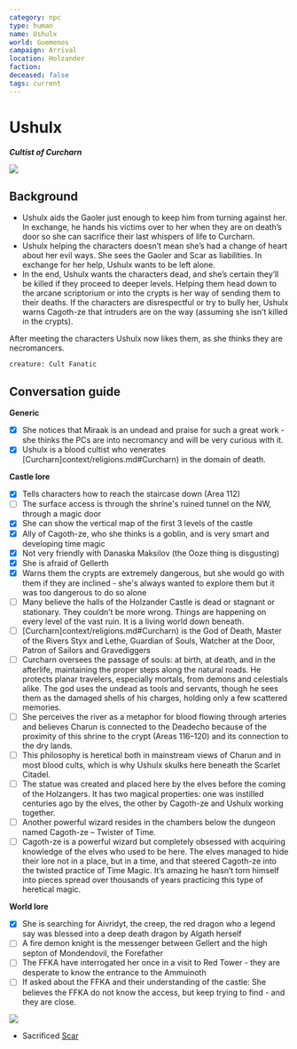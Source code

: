 ```yaml
---
category: npc
type: human
name: Ushulx
world: Guemenos
campaign: Arrival
location: Holzander
faction: 
deceased: false
tags: current
---
```


# Ushulx
***Cultist of Curcharn***

![](https://i.imgur.com/wxLL7d3.png)


## Background

-   Ushulx aids the Gaoler just enough to keep him from turning against her. In exchange, he hands his victims over to her when they are on death’s door so she can sacrifice their last whispers of life to Curcharn.
-   Ushulx helping the characters doesn’t mean she’s had a change of heart about her evil ways. She sees the Gaoler and Scar as liabilities. In exchange for her help, Ushulx wants to be left alone.
-   In the end, Ushulx wants the characters dead, and she’s certain they’ll be killed if they proceed to deeper levels. Helping them head down to the arcane scriptorium or into the crypts is her way of sending them to their deaths. If the characters are disrespectful or try to bully her, Ushulx warns Cagoth-ze that intruders are on the way (assuming she isn’t killed in the crypts).

After meeting the characters Ushulx now likes them, as she thinks they are necromancers.

```statblock
creature: Cult Fanatic
```


## Conversation guide

**Generic**
- [x] She notices that Miraak is an undead and praise for such a great work - she thinks the PCs are into necromancy and will be very curious with it.
- [x] Ushulx is a blood cultist who venerates [Curcharn]context/religions.md#Curcharn) in the domain of death.

**Castle lore**
- [x] Tells characters how to reach the staircase down (Area 112)
- [ ] The surface access is through the shrine's ruined tunnel on the NW, through a magic door
- [x] She can show the vertical map of the first 3 levels of the castle
- [x] Ally of Cagoth-ze, who she thinks is a goblin, and is very smart and developing time magic
- [x] Not very friendly with Danaska Maksilov (the Ooze thing is disgusting)
- [x] She is afraid of Gellerth
- [x] Warns them the crypts are extremely dangerous, but she would go with them if they are inclined - she's always wanted to explore them but it was too dangerous to do so alone
- [ ] Many believe the halls of the Holzander Castle is dead or stagnant or stationary. They couldn’t be more wrong. Things are happening on every level of the vast ruin. It is a living world down beneath.
- [ ] [Curcharn]context/religions.md#Curcharn) is the God of Death, Master of the Rivers Styx and Lethe, Guardian of Souls, Watcher at the Door, Patron of Sailors and Gravediggers
- [ ] Curcharn oversees the passage of souls: at birth, at death, and in the afterlife, maintaining the proper steps along the natural roads. He protects planar travelers, especially mortals, from demons and celestials alike. The god uses the undead as tools and servants, though he sees them as the damaged shells of his charges, holding only a few scattered memories.
- [ ] She perceives the river as a metaphor for blood flowing through arteries and believes Charun is connected to the Deadecho because of the proximity of this shrine to the crypt (Areas 116–120) and its connection to the dry lands.
- [ ] This philosophy is heretical both in mainstream views of Charun and in most blood cults, which is why Ushulx skulks here beneath the Scarlet Citadel.
- [ ] The statue was created and placed here by the elves before the coming of the Holzangers. It has two magical properties: one was instilled centuries ago by the elves, the other by Cagoth-ze and Ushulx working together.
- [ ] Another powerful wizard resides in the chambers below the dungeon named Cagoth-ze – Twister of Time.
- [ ] Cagoth-ze is a powerful wizard but completely obsessed with acquiring knowledge of the elves who used to be here. The elves managed to hide their lore not in a place, but in a time, and that steered Cagoth-ze into the twisted practice of Time Magic. It’s amazing he hasn’t torn himself into pieces spread over thousands of years practicing this type of heretical magic.

**World lore**
- [x]  She is searching for Aivridyt, the creep, the red dragon who a legend say was blessed into a deep death dragon by Algath herself
- [ ]  A fire demon knight is the messenger between Gellert and the high septon of Mondendovil, the Forefather
- [ ]  The FFKA have interrogated her once in a visit to Red Tower - they are desperate to know the entrance to the Ammuinoth
- [ ]  If asked about the FFKA and their understanding of the castle: She believes the FFKA do not know the access, but keep trying to find - and they are close.

![](https://i.imgur.com/0dCEhLE.jpg)

- Sacrificed [Scar](Scar.md)